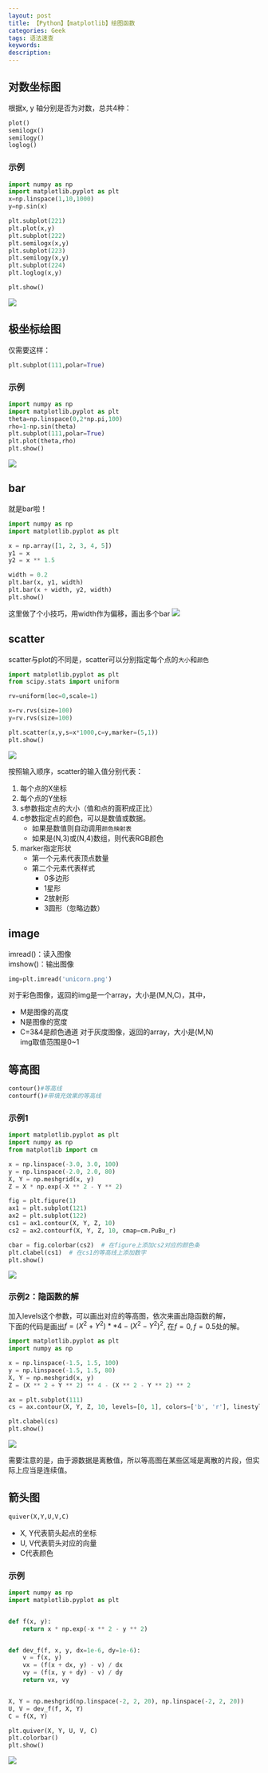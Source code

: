 ```yaml
---
layout: post
title: 【Python】【matplotlib】绘图函数
categories: Geek
tags: 语法速查
keywords:
description:
---
```


## 对数坐标图

根据x, y 轴分别是否为对数，总共4种：

```py
plot()
semilogx()
semilogy()
loglog()
```

### 示例

```py
import numpy as np
import matplotlib.pyplot as plt
x=np.linspace(1,10,1000)
y=np.sin(x)

plt.subplot(221)
plt.plot(x,y)
plt.subplot(222)
plt.semilogx(x,y)
plt.subplot(223)
plt.semilogy(x,y)
plt.subplot(224)
plt.loglog(x,y)

plt.show()
```

<img src='http://www.guofei.site/public/postimg2/matplotlib3_1.png'>

## 极坐标绘图

仅需要这样：
```py
plt.subplot(111,polar=True)
```

### 示例
```py
import numpy as np
import matplotlib.pyplot as plt
theta=np.linspace(0,2*np.pi,100)
rho=1-np.sin(theta)
plt.subplot(111,polar=True)
plt.plot(theta,rho)
plt.show()
```
<img src='http://www.guofei.site/public/postimg2/matplotlib3_2.png'>

## bar

就是bar啦！

```py
import numpy as np
import matplotlib.pyplot as plt

x = np.array([1, 2, 3, 4, 5])
y1 = x
y2 = x ** 1.5

width = 0.2
plt.bar(x, y1, width)
plt.bar(x + width, y2, width)
plt.show()
```

这里做了个小技巧，用width作为偏移，画出多个bar
<img src='http://www.guofei.site/public/postimg2/matplotlib3_3.png'>

## scatter

scatter与plot的不同是，scatter可以分别指定每个点的`大小`和`颜色`
```py
import matplotlib.pyplot as plt
from scipy.stats import uniform

rv=uniform(loc=0,scale=1)

x=rv.rvs(size=100)
y=rv.rvs(size=100)

plt.scatter(x,y,s=x*1000,c=y,marker=(5,1))
plt.show()
```
<img src='http://www.guofei.site/public/postimg2/matplotlib3_4.png'>

按照输入顺序，scatter的输入值分别代表：
1. 每个点的X坐标
2. 每个点的Y坐标
3. s参数指定点的大小（值和点的面积成正比）
4. c参数指定点的颜色，可以是数值或数据。
    - 如果是数值则自动调用`颜色映射表`
    - 如果是(N,3)或(N,4)数组，则代表RGB颜色
5. marker指定形状
    - 第一个元素代表顶点数量
    - 第二个元素代表样式
        - 0多边形
        - 1星形
        - 2放射形
        - 3圆形（忽略边数）

## image

imread()：读入图像  
imshow()：输出图像  

```py
img=plt.imread('unicorn.png')
```

对于彩色图像，返回的img是一个array，大小是(M,N,C)，其中，
- M是图像的高度
- N是图像的宽度
- C=3&4是颜色通道
对于灰度图像，返回的array，大小是(M,N)  
img取值范围是0~1

## 等高图
```py
contour()#等高线
contourf()#带填充效果的等高线
```

### 示例1

```py
import matplotlib.pyplot as plt
import numpy as np
from matplotlib import cm

x = np.linspace(-3.0, 3.0, 100)
y = np.linspace(-2.0, 2.0, 80)
X, Y = np.meshgrid(x, y)
Z = X * np.exp(-X ** 2 - Y ** 2)

fig = plt.figure(1)
ax1 = plt.subplot(121)
ax2 = plt.subplot(122)
cs1 = ax1.contour(X, Y, Z, 10)
cs2 = ax2.contourf(X, Y, Z, 10, cmap=cm.PuBu_r)

cbar = fig.colorbar(cs2)  # 在figure上添加cs2对应的颜色条
plt.clabel(cs1)  # 在cs1的等高线上添加数字
plt.show()

```
<img src='http://www.guofei.site/public/postimg2/matplotlib3_5.png'>


### 示例2：隐函数的解

加入levels这个参数，可以画出对应的等高图，依次来画出隐函数的解，  
下面的代码是画出$f=(X^2 + Y^2) ** 4 - (X^2 - Y^2) ^2$, 在$f=0,f=0.5$处的解。   
```py
import matplotlib.pyplot as plt
import numpy as np

x = np.linspace(-1.5, 1.5, 100)
y = np.linspace(-1.5, 1.5, 80)
X, Y = np.meshgrid(x, y)
Z = (X ** 2 + Y ** 2) ** 4 - (X ** 2 - Y ** 2) ** 2

ax = plt.subplot(111)
cs = ax.contour(X, Y, Z, 10, levels=[0, 1], colors=['b', 'r'], linestyles=['-', ':'], linewidths=[2, 2])

plt.clabel(cs)
plt.show()
```

<img src='http://www.guofei.site/public/postimg2/matplotlib3_6.png'>


需要注意的是，由于源数据是离散值，所以等高图在某些区域是离散的片段，但实际上应当是连续值。  

## 箭头图

```py
quiver(X,Y,U,V,C)
```
- X, Y代表箭头起点的坐标
- U, V代表箭头对应的向量
- C代表颜色


### 示例
```py
import numpy as np
import matplotlib.pyplot as plt


def f(x, y):
    return x * np.exp(-x ** 2 - y ** 2)


def dev_f(f, x, y, dx=1e-6, dy=1e-6):
    v = f(x, y)
    vx = (f(x + dx, y) - v) / dx
    vy = (f(x, y + dy) - v) / dy
    return vx, vy


X, Y = np.meshgrid(np.linspace(-2, 2, 20), np.linspace(-2, 2, 20))
U, V = dev_f(f, X, Y)
C = f(X, Y)

plt.quiver(X, Y, U, V, C)
plt.colorbar()
plt.show()
```

<img src='http://www.guofei.site/public/postimg2/matplotlib3_7.png'>
